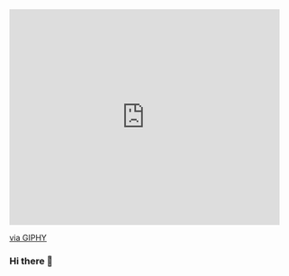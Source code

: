 <iframe src="https://giphy.com/embed/3kPDmoWdBpQPNhCnUG" width="480" height="384" frameBorder="0" class="giphy-embed" allowFullScreen></iframe><p><a href="https://giphy.com/stickers/siwaOnlineGmbH-siwa-siwi-hagenberg-3kPDmoWdBpQPNhCnUG">via GIPHY</a></p>



### Hi there 👋


<!--
**FullStackFranklin/FullStackFranklin** is a ✨ _special_ ✨ repository because its `README.md` (this file) appears on your GitHub profile.

Here are some ideas to get you started:

- 🔭 I’m currently working on ...
- 🌱 I’m currently learning ...
- 👯 I’m looking to collaborate on ...
- 🤔 I’m looking for help with ...
- 💬 Ask me about ...
- 📫 How to reach me: ...
- 😄 Pronouns: ...
- ⚡ Fun fact: ...
-->
